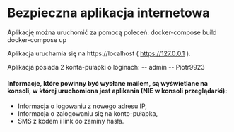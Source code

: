 # Bezpieczna aplikacja internetowa

Aplikację można uruchomić za pomocą poleceń:
docker-compose build
 docker-compose up

Aplikacja uruchamia się na https://localhost ( https://127.0.0.1 ).

Aplikacja posiada 2 konta-pułapki o loginach:
-- admin
-- Piotr9923
 
#### Informacje, które powinny być wysłane mailem, są wyświetlane na konsoli, w której uruchomiona jest aplikania (NIE w konsoli przeglądarki):
- Informacja o logowaniu z nowego adresu IP,
- Informacja o zalogowaniu się na konto-pułapka,
- SMS z kodem i link do zaminy hasła.

